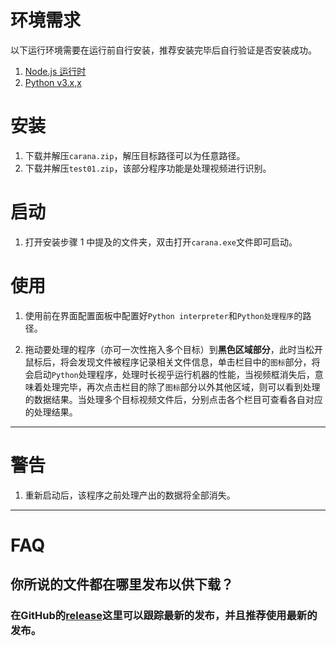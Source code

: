 # 环境需求

以下运行环境需要在运行前自行安装，推荐安装完毕后自行验证是否安装成功。

1. [Node.js 运行时](http://nodejs.cn/download/)
2. [Python v3.x,x](https://www.python.org/downloads/)

# 安装

1. 下载并解压`carana.zip`，解压目标路径可以为任意路径。
2. 下载并解压`test01.zip`，该部分程序功能是处理视频进行识别。

# 启动

1. 打开安装步骤 1 中提及的文件夹，双击打开`carana.exe`文件即可启动。

# 使用

1. 使用前在界面配置面板中配置好``Python interpreter``和``Python处理程序``的路径。

2. 拖动要处理的程序（亦可一次性拖入多个目标）到**黑色区域部分**，此时当松开鼠标后，将会发现文件被程序记录相关文件信息，单击栏目中的`图标`部分，将会启动`Python`处理程序，处理时长视乎运行机器的性能，当视频框消失后，意味着处理完毕，再次点击栏目的除了`图标`部分以外其他区域，则可以看到处理的数据结果。当处理多个目标视频文件后，分别点击各个栏目可查看各自对应的处理结果。

---

# 警告

1. 重新启动后，该程序之前处理产出的数据将全部消失。

---

# FAQ

## 你所说的文件都在哪里发布以供下载？

### 在GitHub的[release](https://github.com/hJinRong/cup/releases)这里可以跟踪最新的发布，并且推荐使用最新的发布。
